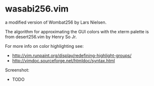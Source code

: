 # wasabi256.vim

a modified version of Wombat256 by Lars Nielsen.

The algorithm for approximating the GUI colors with the xterm palette is from desert256.vim by Henry So Jr.

For more info on color highlighting see:
* http://vim.runpaint.org/display/redefining-highlight-groups/
* http://vimdoc.sourceforge.net/htmldoc/syntax.html


Screenshot:
* TODO

